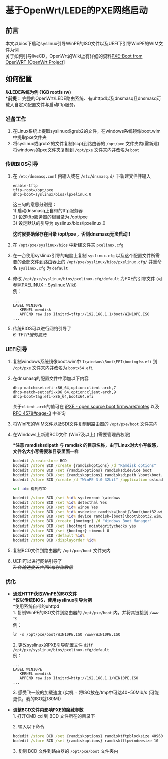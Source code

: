 # 基于OpenWrt/LEDE的PXE网络启动
## 前言  
本文以bios下启动syslinux引导WinPE的ISO文件以及UEFI下引导WinPE的WIM文件为例  
关于如何引导liveCD，OpenWrt的Wiki上有详细的资料[PXE-Boot from OpenWRT [OpenWrt Project]](https://openwrt.org/doc/howto/tftp.pxe-server)

## 如何配置
**以LEDE系统为例 (1GB rootfs rw)**   
**\*前提：** 完整的OpenWrt/LEDE路由系统、有uhttpd以及dnsmasq且dnsmasq可载入自定义配置文件与启动tftp服务。   

### 准备工作
1. 在Linux系统上提取syslinux或grub2的文件，在windows系统镜像boot.wim中提取pxe文件夹  
2. 将syslinux或grub2的文件复制(scp)到路由器的 `/opt/pxe` 文件夹内(需新建)  
  将windows的pxe文件夹复制到 `/opt/pxe` 文件夹内并改名为 `boot`  

### 传统BIOS引导
1. 在 `/etc/dnsmasq.conf` 内输入或在 `/etc/dnsmasq.d/` 下新建文件并输入  
   ``` config
   enable-tftp
   tftp-root=/opt/pxe
   dhcp-boot=syslinux/bios/lpxelinux.0
   ```
   这三句的意思分别是：  
   1\) 启动dnsmasq上自带的tftp服务器  
   2\) 设定tftp服务器的根目录为 /opt/pxe  
   3\) 设定默认的引导为 syslinux/bios/lpxelinux.0  

   **这时候要确保存在目录 /opt/pxe ，否则dnsmasq无法启动!!**  

2. 在 `/opt/pxe/syslinux/bios` 中新建文件夹 `pxelinux.cfg`  
3. 在一台使用syslinux引导的电脑上复制 `syslinux.cfg` 以及这个配置文件所需要的全部文件到路由器上的 `/opt/pxe/syslinux/bios/pxelinux.cfg/` 并重命名 `syslinux.cfg` 为 `default`  

4. 修改 `/opt/pxe/syslinux/bios/pxelinux.cfg/default` 为PXE的引导文件 (可参照[PXELINUX - Syslinux Wiki](http://www.syslinux.org/wiki/index.php?title=PXELINUX))  
   例：
   ``` syslinux
   ...
   LABEL WIN10PE
      KERNEL memdisk
      APPEND raw iso Iinitrd=tftp://192.168.1.1/boot/WIN10PE.ISO
   ...
   ```
5. 传统BIOS可以进行网络引导了  
~~*6. TFTP慢的要死*~~  

### UEFI引导
1. 复制windows系统镜像boot.wim中 `1\windwos\Boot\EFI\bootmgfw.efi` 到 `/opt/pxe` 文件夹内并改名为 `bootx64.efi`
2. 在dnsmasq的配置文件中添加以下内容  
   ``` config
   dhcp-match=set:efi-x86_64,option:client-arch,7
   dhcp-match=set:efi-x86_64,option:client-arch,9
   dhcp-boot=tag:efi-x86_64,bootx64.efi
   ```
   关于`client-arch`的值可在 [iPXE - open source boot firmware#notes](http://ipxe.org/cfg/platform#notes) 以及 [RFC 4578#page-3](https://tools.ietf.org/html/rfc4578#page-3) 中查询

3. 将WinPE的WIM文件以及SDI文件复制到路由器的 `/opt/pxe/boot` 文件夹内

4. 在Windows上新建BCD文件 (Win7及以上) (需要管理员权限)  

   **\*注意 ramdisksdipath 与 ramdisk 的目录名称，由于Linux对大小写敏感，文件名大小写需要和目录里面一样**

   ``` cmd
   bcdedit /createstore BCD
   bcdedit /store BCD /create {ramdiskoptions} /d "Ramdisk options"
   bcdedit /store BCD /set {ramdiskoptions} ramdisksdidevice boot
   bcdedit /store BCD /set {ramdiskoptions} ramdisksdipath \boot\boot.sdi
   bcdedit /store BCD /create /d "WinPE 3.0 32bit" /application osloader　得到ID

   set id= 得到的ID

   bcdedit /store BCD /set %id% systemroot \windows
   bcdedit /store BCD /set %id% detecthal Yes
   bcdedit /store BCD /set %id% winpe Yes
   bcdedit /store BCD /set %id% osdevice ramdisk=[boot]\Boot\boot32.wim,{ramdiskoptions}
   bcdedit /store BCD /set %id% device ramdisk=[boot]\boot\boot32.wim,{ramdiskoptions}
   bcdedit /store BCD /create {bootmgr} /d "Windows Boot Manager"　
   bcdedit /store BCD /set {bootmgr} nointegritychecks yes
   bcdedit /store BCD /set {bootmgr} timeout 0
   bcdedit /store BCD /default %id%
   bcdedit /store BCD /displayorder %id%
   ```
5. 复制BCD文件到路由器的 `/opt/pxe/boot` 文件夹内  

6. UEFI可以进行网络引导了  
~~*7. 传输速度五六百K每秒你敢信*~~

### 优化
+ **通过HTTP获取WinPE的ISO文件**  
   **\*仅以传统BIOS，使用syslinux引导为例**  
   \*使用系统自带的uhttpd  
   1\. 复制WinPE的ISO文件到路由器的 `/opt/pxe/boot` 内，并将其链接到 `/www` 下  
   例：  

   ``` shell
   ln -s /opt/pxe/boot/WIN10PE.ISO /www/WIN10PE.ISO
   ```

   2\. 更改syslinux的PXE引导配置文件
   `diff /opt/pxe/syslinux/bios/pxelinux.cfg/default`  
   例：  

   ``` config
   ...
   LABEL WIN10PE
      KERNEL memdisk
      APPEND raw iso Iinitrd=http://192.168.1.1/WIN10PE.ISO
   ...
   ```

   3\. 感受飞一般的加载速度 (实机 + 将ISO放在/tmp中可达40\~50Mib/s (可能更快，我的ISO就180M))


+ **调整BCD文件内影响PXE的隐藏参数**  
   1\. 打开CMD cd 到 BCD 文件所在的目录下  

   2\. 输入以下命令
   ```cmd
   bcdedit /store BCD /set {ramdiskoptions} ramdisktftpblocksize 40960
   bcdedit /store BCD /set {ramdiskoptions} ramdisktftpwindowsize 10
   ```

   3\. 复制 BCD 文件到路由器的 `/opt/pxe/boot` 文件夹内  
